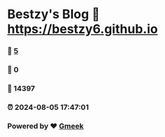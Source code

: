# Bestzy's Blog :link: https://bestzy6.github.io 
### :page_facing_up: [5](https://bestzy6.github.io/tag.html) 
### :speech_balloon: 0 
### :hibiscus: 14397 
### :alarm_clock: 2024-08-05 17:47:01 
### Powered by :heart: [Gmeek](https://github.com/Meekdai/Gmeek)
